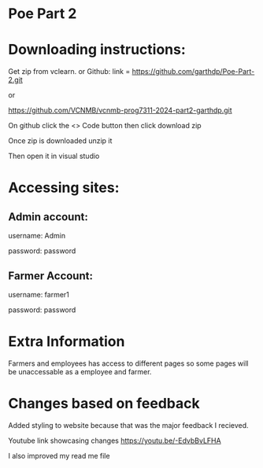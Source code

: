 # Poe Part 2

# Downloading instructions:

Get zip from vclearn.
or
Github: link = https://github.com/garthdp/Poe-Part-2.git 

or 

https://github.com/VCNMB/vcnmb-prog7311-2024-part2-garthdp.git

On github click the <> Code button then click download zip

Once zip is downloaded unzip it

Then open it in visual studio


# Accessing sites:

## Admin account:

username: Admin

password: password

## Farmer Account:

username: farmer1

password: password

# Extra Information

Farmers and employees has access to different pages so some pages will be unaccessable as a employee and farmer.

# Changes based on feedback

Added styling to website because that was the major feedback I recieved. 

Youtube link showcasing changes https://youtu.be/-EdvbBvLFHA

I also improved my read me file
